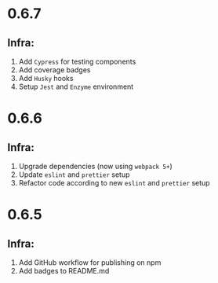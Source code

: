 # 0.6.7

## Infra:

1. Add `Cypress` for testing components
2. Add coverage badges
3. Add `Husky` hooks
4. Setup `Jest` and `Enzyme` environment

# 0.6.6

## Infra:

1. Upgrade dependencies (now using `webpack 5+`)
2. Update `eslint` and `prettier` setup
3. Refactor code according to new `eslint` and `prettier` setup

# 0.6.5

## Infra:

1. Add GitHub workflow for publishing on npm
2. Add badges to README.md
